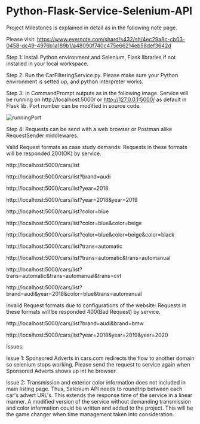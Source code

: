 # Python-Flask-Service-Selenium-API

Project Milestones is explained in detail as in the following note page. 

Please visit: https://www.evernote.com/shard/s432/sh/4ec29a8c-cb03-0458-dc49-4976b1a189b1/a48090f740c475e66214eb58def3642d

Step 1: Install Python environment and Selenium, Flask libraries if not installed in your local workspace.

Step 2: Run the CarFilteringService.py. Please make sure your Python environment is setted up, and python interpreter works.

Step 3: In CommandPrompt outputs as in the following image. Service will be running on http://localhost:5000/ or http://127.0.0.1:5000/ as default in Flask lib. Port number can be modified in source code.

![runningPort](https://user-images.githubusercontent.com/52565454/156944311-c04ab2cd-7aeb-48ad-bc56-7382b1a04507.jpg)

Step 4: Requests can be send with a web browser or Postman alike RequestSender middlewares. 

Valid Request formats as case study demands: Requests in these formats will be responded 200(OK) by service.

http://localhost:5000/cars/list

http://localhost:5000/cars/list?brand=audi

http://localhost:5000/cars/list?year=2018

http://localhost:5000/cars/list?year=2018&year=2019

http://localhost:5000/cars/list?color=blue

http://localhost:5000/cars/list?color=blue&color=beige

http://localhost:5000/cars/list?color=blue&color=beige&color=black

http://localhost:5000/cars/list?trans=automatic

http://localhost:5000/cars/list?trans=automatic&trans=automanual

http://localhost:5000/cars/list?trans=automatic&trans=automanual&trans=cvt

http://localhost:5000/cars/list?brand=audi&year=2018&color=blue&trans=automanual

Invalid Request formats due to configurations of the website: Requests in these formats will be responded 400(Bad Request) by service.

http://localhost:5000/cars/list?brand=audi&brand=bmw

http://localhost:5000/cars/list?year=2018&year=2019&year=2020

Issues:

Issue 1: Sponsored Adverts in cars.com redirects the flow to another domain so selenium stops working. Please send the request to service again when Sponsored Adverts shows up int he browser.

Issue 2: Transmission and exterior color information does not included in main listing page. Thus, Selenium API needs to roundtrip between each car's advert URL's. This extends the response time of the service in a linear manner. A modified version of the service without demanding transmission and color information could be written and added to the project. This will be the game changer when time management taken into consideration.





